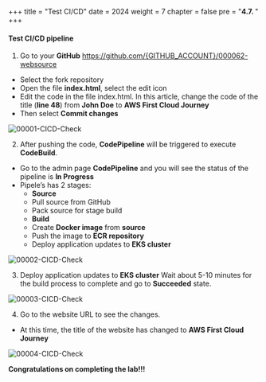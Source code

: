 +++
title = "Test CI/CD"
date = 2024
weight = 7
chapter = false
pre = "<b>4.7. </b>"
+++


#### Test CI/CD pipeline
1. Go to your **GitHub** https://github.com/{GITHUB_ACCOUNT}/000062-websource
- Select the fork repository
- Open the file **index.html**, select the edit icon
- Edit the code in the file index.html. In this article, change the code of the title (**line 48**) from **John Doe** to **AWS First Cloud Journey**
- Then select **Commit changes**

![00001-CICD-Check](/000062_CICDonEKS/images/4-Generate-Code-Pipeline/7-CICD-Check/00001-CICD-Check.png?width=90pc)

2. After pushing the code, **CodePipeline** will be triggered to execute **CodeBuild**.
- Go to the admin page **CodePipeline** and you will see the status of the pipeline is **In Progress**
- Pipele’s has 2 stages:
   - **Source**
   - Pull source from GitHub
   - Pack source for stage build
   - **Build**
   - Create **Docker image** from **source**
   - Push the image to **ECR repository**
   - Deploy application updates to **EKS cluster**

![00002-CICD-Check](/000062_CICDonEKS/images/4-Generate-Code-Pipeline/7-CICD-Check/00002-CICD-Check.png?width=90pc)


3. Deploy application updates to **EKS cluster** Wait about 5-10 minutes for the build process to complete and go to **Succeeded** state.

![00003-CICD-Check](/000062_CICDonEKS/images/4-Generate-Code-Pipeline/7-CICD-Check/00003-CICD-Check.png?width=90pc)


4. Go to the website URL to see the changes.
- At this time, the title of the website has changed to **AWS First Cloud Journey**

![00004-CICD-Check](/000062_CICDonEKS/images/4-Generate-Code-Pipeline/7-CICD-Check/00004-CICD-Check.png?width=90pc)


**Congratulations on completing the lab!!!**

